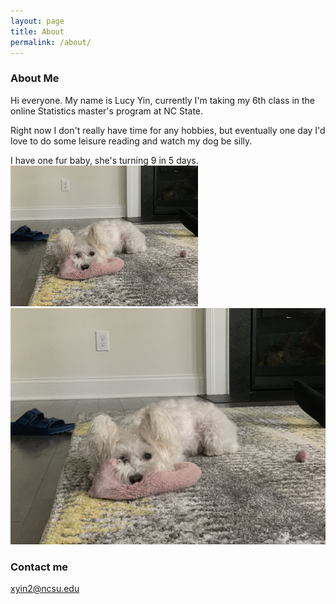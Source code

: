 ```yaml
---
layout: page
title: About
permalink: /about/
---
```


### About Me

Hi everyone. My name is Lucy Yin, currently I'm taking my 6th class in the online Statistics master's program at NC State. 

Right now I don't really have time for any hobbies, but eventually one day I'd love to do some leisure reading and watch my dog be silly. 

I have one fur baby, she's turning 9 in 5 days.  
<img src="images/IMG_0831.jpg" width=300>
![](images/IMG_0831.jpg)

### Contact me

[xyin2@ncsu.edu](mailto:xyin2@ncsu.edu)
